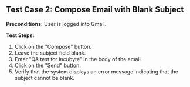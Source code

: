 ## Test Case 2: Compose Email with Blank Subject

**Preconditions:** 
User is logged into Gmail.

**Test Steps:**
1. Click on the "Compose" button.
2. Leave the subject field blank.
3. Enter "QA test for Incubyte" in the body of the email.
4. Click on the "Send" button.
5. Verify that the system displays an error message indicating that the subject cannot be blank.
